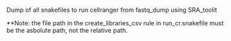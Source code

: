 Dump of all snakefiles to run cellranger from fastq_dump using SRA_toolit

**Note: the file path in the create_libraries_csv rule in run_cr.snakefile must be the asbolute path, not the relative path.
